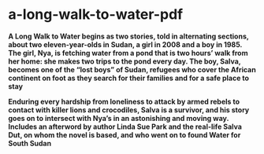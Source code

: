 # a-long-walk-to-water-pdf

**A Long Walk to Water begins as two stories, told in alternating sections, about two eleven-year-olds in Sudan, a girl in 2008 and a boy in 1985. The girl, Nya, is fetching water from a pond that is two hours’ walk from her home: she makes two trips to the pond every day. The boy, Salva, becomes one of the “lost boys” of Sudan, refugees who cover the African continent on foot as they search for their families and for a safe place to stay**

**Enduring every hardship from loneliness to attack by armed rebels to contact with killer lions and crocodiles, Salva is a survivor, and his story goes on to intersect with Nya’s in an astonishing and moving way. Includes an afterword by author Linda Sue Park and the real-life Salva Dut, on whom the novel is based, and who went on to found Water for South Sudan**

